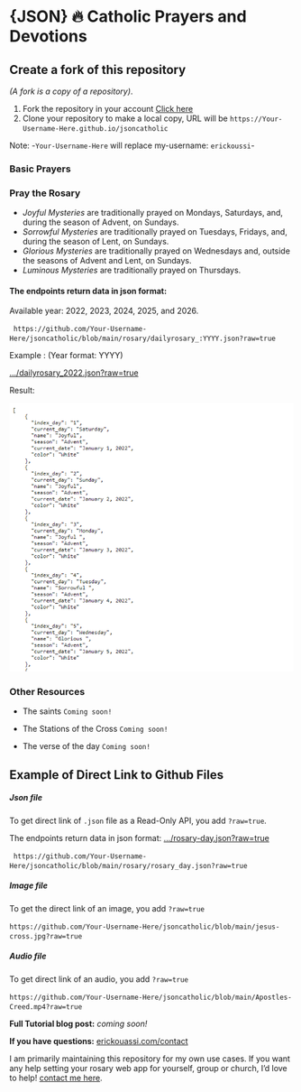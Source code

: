 # {JSON} 🔥 Catholic Prayers and Devotions


## Create a fork of this repository
 *(A fork is a copy of a repository)*.
1. Fork the repository in your account [Click here](https://github.com/erickouassi/jsoncatholic/fork)
2. Clone your repository to make a local copy, URL will be `https://Your-Username-Here.github.io/jsoncatholic`

Note: -`Your-Username-Here` will replace my-username: `erickoussi`-

### Basic Prayers


### Pray the Rosary
- *Joyful Mysteries* are traditionally prayed on Mondays, Saturdays, and, during the season of Advent, on Sundays.
- *Sorrowful Mysteries* are traditionally prayed on Tuesdays, Fridays, and, during the season of Lent, on Sundays.
- *Glorious Mysteries* are traditionally prayed on Wednesdays and, outside the seasons of Advent and Lent, on Sundays.
- *Luminous Mysteries* are traditionally prayed on Thursdays.

#### The endpoints return data in json format:

Available year: 2022, 2023, 2024, 2025, and 2026.

` https://github.com/Your-Username-Here/jsoncatholic/blob/main/rosary/dailyrosary_:YYYY.json?raw=true`

Example : (Year format: YYYY)

[.../dailyrosary_2022.json?raw=true](https://raw.githubusercontent.com/erickouassi/jsoncatholic/main/rosary/dailyrosary_2022.json)

Result:

![This is an image](https://github.com/erickouassi/jsoncatholic/blob/main/year_json1.png?raw=true)

### Other Resources
- The saints `Coming soon!`

- The Stations of the Cross `Coming soon!`

- The verse of the day `Coming soon!`


## Example of Direct Link to Github Files

##### Json file
To get direct link of `.json` file as a Read-Only API, you add `?raw=true`.

The endpoints return data in json format:
[.../rosary-day.json?raw=true](https://raw.githubusercontent.com/erickouassi/jsoncatholic/main/rosary/rosary_day.json)

` https://github.com/Your-Username-Here/jsoncatholic/blob/main/rosary/rosary_day.json?raw=true`


##### Image file
To get the direct link of an image, you add `?raw=true` 

`https://github.com/Your-Username-Here/jsoncatholic/blob/main/jesus-cross.jpg?raw=true`

##### Audio file
To get direct link of an audio, you add `?raw=true` 

`https://github.com/Your-Username-Here/jsoncatholic/blob/main/Apostles-Creed.mp4?raw=true`


**Full Tutorial blog post:** *coming soon!*

**If you have questions:**  [erickouassi.com/contact](https://erickouassi.com/contact.html)

I am primarily maintaining this repository for my own use cases. If you want any help setting your rosary web app for yourself, group or church, I’d love to help! [contact me here](https://erickouassi.com/contact.html).

